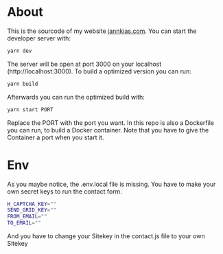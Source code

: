 # About

This is the sourcode of my website [jannkias.com](https://jannkias.com/). You can start the developer server with:

```bash
yarn dev
```

The server will be open at port 3000 on your localhost (http://localhost:3000). To build a optimized version you can run:

```bash
yarn build
```

Afterwards you can run the optimized build with:

```bash
yarn start PORT
```

Replace the PORT with the port you want. In this repo is also a Dockerfile you can run, to build a Docker container. Note that you have to give the Container a port when you start it.

# Env

As you maybe notice, the .env.local file is missing. You have to make your own secret keys to run the contact form.

``` bash
H_CAPTCHA_KEY=""
SEND_GRID_KEY=""
FROM_EMAIL=""
TO_EMAIL=""
```
And you have to change your Sitekey in the contact.js file to your own Sitekey
